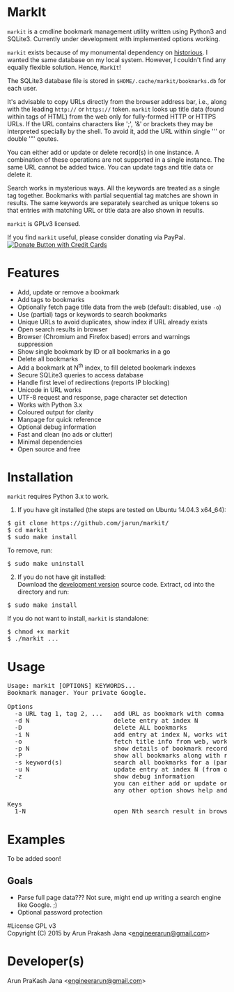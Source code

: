 # MarkIt
`markit` is a cmdline bookmark management utility written using Python3 and SQLite3. Currently under development with implemented options working.  
  
`markit` exists because of my monumental dependency on <a href="http://historio.us/">historious</a>. I wanted the same database on my local system. However, I couldn't find any equally flexible solution. Hence, `MarkIt`!  
  
The SQLite3 database file is stored in `$HOME/.cache/markit/bookmarks.db` for each user.  
  
It's  advisable  to copy URLs directly from the browser address bar, i.e., along with the leading `http://` or `https://` token. `markit` looks up title data (found within <title></title> tags of HTML) from the web only for fully-formed HTTP or HTTPS URLs. If the URL contains characters like ';', '&' or brackets they may be interpreted specially by the shell. To avoid it, add the URL within single ''' or double '"' qoutes.  
  
You can either add or update or delete record(s) in one instance. A combination of these operations are not supported in a single instance. The same URL cannot be added twice. You can update tags and title data or delete it.  
  
Search works in mysterious ways. All the keywords are treated as a single tag together. Bookmarks with partial sequential tag matches are shown in results. The same keywords are separately searched as unique tokens so that entries with matching URL or title data are also shown in results.  
  
`markit` is GPLv3 licensed.

If you find `markit` useful, please consider donating via PayPal.  
<a href="https://www.paypal.com/cgi-bin/webscr?cmd=_s-xclick&amp;hosted_button_id=RMLTQ76JSXJ4Q"><img src="https://www.paypal.com/en_US/i/btn/btn_donateCC_LG.gif" alt="Donate Button with Credit Cards" /></a>

# Features
- Add, update or remove a bookmark
- Add tags to bookmarks
- Optionally fetch page title data from the web (default: disabled, use `-o`)
- Use (partial) tags or keywords to search bookmarks
- Unique URLs to avoid duplicates, show index if URL already exists
- Open search results in browser
- Browser (Chromium and Firefox based) errors and warnings suppression
- Show single bookmark by ID or all bookmarks in a go
- Delete all bookmarks
- Add a bookmark at N<sup>th</sup> index, to fill deleted bookmark indexes
- Secure SQLite3 queries to access database
- Handle first level of redirections (reports IP blocking)
- Unicode in URL works
- UTF-8 request and response, page character set detection
- Works with Python 3.x
- Coloured output for clarity
- Manpage for quick reference
- Optional debug information
- Fast and clean (no ads or clutter)
- Minimal dependencies
- Open source and free

# Installation

`markit` requires Python 3.x to work.

1. If you have git installed (the steps are tested on Ubuntu 14.04.3 x64_64):  
<pre>$ git clone https://github.com/jarun/markit/  
$ cd markit
$ sudo make install</pre>  
To remove, run:  
<pre>$ sudo make uninstall</pre>

2. If you do not have git installed:  
Download the <a href="https://github.com/jarun/markit/archive/master.zip">development version</a> source code. Extract, cd into the directory and run:
<pre>$ sudo make install</pre>
If you do not want to install, `markit` is standalone:
<pre>$ chmod +x markit
$ ./markit ...</pre>

# Usage
<pre>Usage: markit [OPTIONS] KEYWORDS...
Bookmark manager. Your private Google.

Options
  -a URL tag 1, tag 2, ...   add URL as bookmark with comma separated tags
  -d N                       delete entry at index N
  -D                         delete ALL bookmarks
  -i N                       add entry at index N, works with -a, use to fill deleted index
  -o                         fetch title info from web, works with -a or -u
  -p N                       show details of bookmark record at index N"
  -P                         show all bookmarks along with real index from database
  -s keyword(s)              search all bookmarks for a (partial) tag or keywords
  -u N                       update entry at index N (from output of -p)
  -z                         show debug information
                             you can either add or update or delete in one instance
                             any other option shows help and exits markit

Keys
  1-N                        open Nth search result in browser. Enter exits markit.</pre>
  
# Examples
To be added soon!

Goals
-
- Parse full page data??? Not sure, might end up writing a search engine like Google. ;)
- Optional password protection

#License
GPL v3  
Copyright (C) 2015 by Arun Prakash Jana &lt;engineerarun@gmail.com&gt;

# Developer(s)
Arun PraKash Jana &lt;engineerarun@gmail.com&gt;
